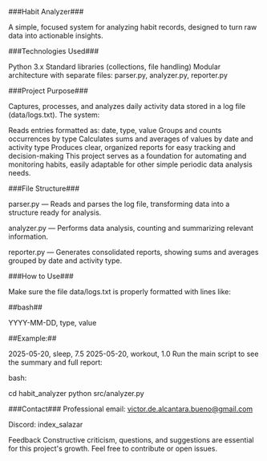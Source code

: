 ###Habit Analyzer###

A simple, focused system for analyzing habit records, designed to turn raw data into actionable insights.

###Technologies Used###

Python 3.x
Standard libraries (collections, file handling)
Modular architecture with separate files: parser.py, analyzer.py, reporter.py

###Project Purpose###

Captures, processes, and analyzes daily activity data stored in a log file (data/logs.txt). The system:

Reads entries formatted as: date, type, value
Groups and counts occurrences by type
Calculates sums and averages of values by date and activity type
Produces clear, organized reports for easy tracking and decision-making
This project serves as a foundation for automating and monitoring habits, easily adaptable for other simple periodic data analysis needs.

###File Structure###

parser.py — Reads and parses the log file, transforming data into a structure ready for analysis.

analyzer.py — Performs data analysis, counting and summarizing relevant information.

reporter.py — Generates consolidated reports, showing sums and averages grouped by date and activity type.

###How to Use###

Make sure the file data/logs.txt is properly formatted with lines like:

##bash##

YYYY-MM-DD, type, value

##Example:##

2025-05-20, sleep, 7.5
2025-05-20, workout, 1.0
Run the main script to see the summary and full report:

bash:

cd habit_analyzer
python src/analyzer.py

###Contact###
Professional email: victor.de.alcantara.bueno@gmail.com

Discord: index_salazar

Feedback
Constructive criticism, questions, and suggestions are essential for this project's growth. Feel free to contribute or open issues.

